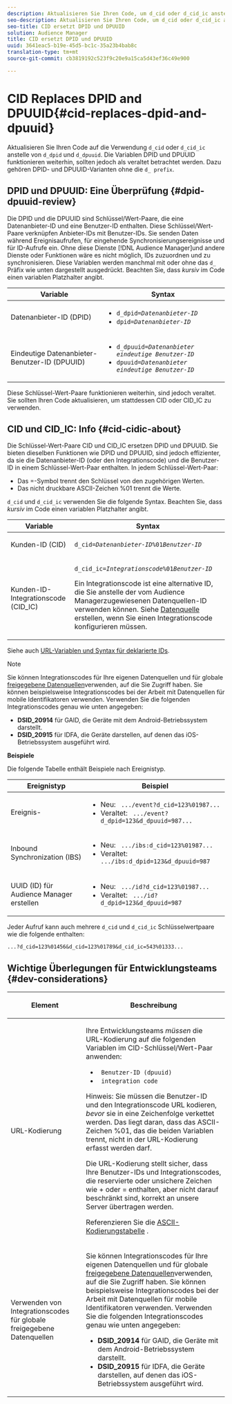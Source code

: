 ```yaml
---
description: Aktualisieren Sie Ihren Code, um d_cid oder d_cid_ic anstelle von d_dpid und d_dpuuid zu verwenden. Die Variablen DPID und DPUUID funktionieren weiterhin, sollten jedoch als veraltet betrachtet werden. Dazu gehören DPID- und DPUUID-Varianten ohne das Präfix d_.
seo-description: Aktualisieren Sie Ihren Code, um d_cid oder d_cid_ic anstelle von d_dpid und d_dpuuid zu verwenden. Die Variablen DPID und DPUUID funktionieren weiterhin, sollten jedoch als veraltet betrachtet werden. Dazu gehören DPID- und DPUUID-Varianten ohne das Präfix d_.
seo-title: CID ersetzt DPID und DPUUID
solution: Audience Manager
title: CID ersetzt DPID und DPUUID
uuid: 3641eac5-b19e-45d5-bc1c-35a23b4bab8c
translation-type: tm+mt
source-git-commit: cb3819192c523f9c20e9a15ca5d43ef36c49e900

---
```



# CID Replaces DPID and DPUUID{#cid-replaces-dpid-and-dpuuid}

Aktualisieren Sie Ihren Code auf die Verwendung `d_cid` oder `d_cid_ic` anstelle von `d_dpid` und `d_dpuuid`. Die Variablen DPID und DPUUID funktionieren weiterhin, sollten jedoch als veraltet betrachtet werden. Dazu gehören DPID- und DPUUID-Varianten ohne die `d_ prefix`.

## DPID und DPUUID: Eine Überprüfung {#dpid-dpuuid-review}

Die DPID und die DPUUID sind Schlüssel/Wert-Paare, die eine Datenanbieter-ID und eine Benutzer-ID enthalten. Diese Schlüssel/Wert-Paare verknüpfen Anbieter-IDs mit Benutzer-IDs. Sie senden Daten während Ereignisaufrufen, für eingehende Synchronisierungsereignisse und für ID-Aufrufe ein. Ohne diese Dienste [!DNL Audience Manager]und andere Dienste oder Funktionen wäre es nicht möglich, IDs zuzuordnen und zu synchronisieren. Diese Variablen werden manchmal mit oder ohne das `d_` Präfix wie unten dargestellt ausgedrückt. Beachten Sie, dass *kursiv* im Code einen variablen Platzhalter angibt.

<table id="table_932B4416AE1E44E4A1E98D779D3B1ED5"> 
 <thead> 
  <tr> 
   <th colname="col1" class="entry"> Variable </th> 
   <th colname="col2" class="entry"> Syntax </th> 
  </tr> 
 </thead>
 <tbody> 
  <tr> 
   <td colname="col1"> <p>Datenanbieter-ID (DPID) </p> </td> 
   <td colname="col2"> 
    <ul id="ul_0567D39DCE784C20A81EC0845C7B1C6B"> 
     <li id="li_DDD8C18266314987A7C802918F4892A8"> <code>d_dpid=<i>Datenanbieter-ID</i></code> </li> 
     <li id="li_80185558932E416698ABD71158303EA8"> <code>dpid=<i>Datenanbieter-ID</i></code> </li> 
    </ul> </td> 
  </tr> 
  <tr> 
   <td colname="col1"> <p>Eindeutige Datenanbieter-Benutzer-ID (DPUUID) </p> </td> 
   <td colname="col2"> 
    <ul id="ul_EA7F769523B142CE8FF5886E5CDFF2D9"> 
     <li id="li_C984E2FF0A83495880BB87C610FA3F79"> <code>d_dpuuid=<i>Datenanbieter eindeutige Benutzer-ID</i></code> </li> 
     <li id="li_DCFFAC995DCC49F489ACEFD97A06F877"> <code>dpuuid=<i>Datenanbieter eindeutige Benutzer-ID</i></code> </li> 
    </ul> </td> 
  </tr> 
 </tbody> 
</table>

Diese Schlüssel-Wert-Paare funktionieren weiterhin, sind jedoch veraltet. Sie sollten Ihren Code aktualisieren, um stattdessen CID oder CID_IC zu verwenden.

## CID und CID_IC: Info {#cid-cidic-about}

Die Schlüssel-Wert-Paare CID und CID_IC ersetzen DPID und DPUUID. Sie bieten dieselben Funktionen wie DPID und DPUUID, sind jedoch effizienter, da sie die Datenanbieter-ID (oder den Integrationscode) und die Benutzer-ID in einem Schlüssel-Wert-Paar enthalten. In jedem Schlüssel-Wert-Paar:

* Das =-Symbol trennt den Schlüssel von den zugehörigen Werten.
* Das nicht druckbare ASCII-Zeichen %01 trennt die Werte.

`d_cid` und `d_cid_ic` verwenden Sie die folgende Syntax. Beachten Sie, dass *kursiv* im Code einen variablen Platzhalter angibt.

<table id="table_0C8A4F8FDBC84416B4EB476F67BCFA8E"> 
 <thead> 
  <tr> 
   <th colname="col1" class="entry"> Variable </th> 
   <th colname="col2" class="entry"> Syntax </th> 
  </tr> 
 </thead>
 <tbody> 
  <tr> 
   <td colname="col1"> <p>Kunden-ID (CID) </p> </td> 
   <td colname="col2"> <p> <code>d_cid=<i>Datenanbieter-ID</i>%01<i>Benutzer-ID</i></code> </p> </td> 
  </tr> 
  <tr> 
   <td colname="col1"> <p>Kunden-ID-Integrationscode (CID_IC) </p> </td> 
   <td colname="col2"> <p> <code>d_cid_ic=<i>Integrationscode</i>%01<i>Benutzer-ID</i></code> </p> <p> Ein <span class="term"> Integrationscode</span> ist eine alternative ID, die Sie anstelle der vom <span class="keyword"> Audience Manager</span>zugewiesenen Datenquellen-ID verwenden können. Siehe <a href="../features/manage-datasources.md#create-data-source"> Datenquelle</a> erstellen, wenn Sie einen Integrationscode konfigurieren müssen. </p> </td> 
  </tr> 
 </tbody> 
</table>

Siehe auch [URL-Variablen und Syntax für deklarierte IDs](../features/declared-ids.md#variables-and-syntax).

>[!NOTE]
>
>Sie können Integrationscodes für Ihre eigenen Datenquellen und für globale [freigegebene Datenquellen](../features/datasources-list-and-settings.md#settings-menu-options)verwenden, auf die Sie Zugriff haben. Sie können beispielsweise Integrationscodes bei der Arbeit mit Datenquellen für mobile Identifikatoren verwenden. Verwenden Sie die folgenden Integrationscodes genau wie unten angegeben:

* **DSID_20914** für GAID, die Geräte mit dem Android-Betriebssystem darstellt.
* **DSID_20915** für IDFA, die Geräte darstellen, auf denen das iOS-Betriebssystem ausgeführt wird.

**Beispiele**

Die folgende Tabelle enthält Beispiele nach Ereignistyp.

<table id="table_097A58CCD6E64C4DB0652271A4F31AE8"> 
 <thead> 
  <tr> 
   <th colname="col1" class="entry"> Ereignistyp </th> 
   <th colname="col2" class="entry"> Beispiel  </th> 
  </tr>
 </thead>
 <tbody> 
  <tr> 
   <td colname="col1"> <p>Ereignis- </p> </td> 
   <td colname="col2"> 
    <ul id="ul_6EAB4188C6954512A28D1A8328794BCB"> 
     <li id="li_344AAEF1622343489E2AD6E2929CEA98">Neu: <code> .../event?d_cid=123%01987...</code> </li> 
     <li id="li_B673C1BA5AD24C46AB8F8232EF89CE89">Veraltet: <code> .../event?d_dpid=123&amp;d_dpuuid=987...</code> </li> 
    </ul> </td> 
  </tr> 
  <tr> 
   <td colname="col1"> <p>Inbound Synchronization (IBS) </p> </td> 
   <td colname="col2"> 
    <ul id="ul_78270745CBC2469B8CA9EDB7032B8F92"> 
     <li id="li_8C4620A04504442185F013F74E6B0647">Neu: <code> .../ibs:d_cid=123%01987...</code> </li> 
     <li id="li_2A8F761C76334C1BB097CF1A9D7E8429">Veraltet: <code> .../ibs:d_dpid=123&amp;d_dpuuid=987</code> </li> 
    </ul> </td> 
  </tr> 
  <tr> 
   <td colname="col1"> <p>UUID (ID) für Audience Manager erstellen </p> </td> 
   <td colname="col2"> 
    <ul id="ul_EAA764DCFF7244F69ABF67ACEE13E579"> 
     <li id="li_18467A531FAF454A881CBD157BBFD6D2">Neu: <code> .../id?d_cid=123%01987...</code> </li> 
     <li id="li_433C33F7BC284362AC7CC3C9DC0BF471">Veraltet: <code> .../id?d_dpid=123&amp;d_dpuuid=987</code> </li> 
    </ul> </td> 
  </tr> 
 </tbody> 
</table>

Jeder Aufruf kann auch mehrere `d_cid` und `d_cid_ic` Schlüsselwertpaare wie die folgende enthalten:

```
...?d_cid=123%01456&d_cid=123%01789&d_cid_ic=543%01333...
```

## Wichtige Überlegungen für Entwicklungsteams {#dev-considerations}

<table id="table_5DD068FAE68A42CDB49B6C064706802A"> 
 <thead> 
  <tr> 
   <th colname="col1" class="entry"> <p>Element </p> </th> 
   <th colname="col2" class="entry"> <p>Beschreibung </p> </th> 
  </tr>
 </thead>
 <tbody> 
  <tr> 
   <td colname="col1"> <p>URL-Kodierung </p> </td> 
   <td colname="col2"> <p>Ihre Entwicklungsteams <i>müssen</i> die URL-Kodierung auf die folgenden Variablen im CID-Schlüssel/Wert-Paar anwenden: </p> <p> 
     <ul id="ul_66DCB63C60914057B2BE21F49D9A36CA"> 
      <li id="li_6D82B4DB40BB4BB0B8FAF5841577FAAC"><code> Benutzer-ID</code><code> (dpuuid)</code> </li> 
      <li id="li_D2F94B07B0D84B09A5CDFA48518DDD62"><code> integration code</code> </li> 
     </ul> </p> <p> <p>Hinweis: Sie müssen die Benutzer-ID und den Integrationscode URL kodieren, <i>bevor</i> sie in eine Zeichenfolge verkettet werden. Das liegt daran, dass das ASCII-Zeichen %01, das die beiden Variablen trennt, nicht in der URL-Kodierung erfasst werden darf. </p> </p> <p>Die URL-Kodierung stellt sicher, dass Ihre Benutzer-IDs und Integrationscodes, die reservierte oder unsichere Zeichen wie + oder = enthalten, aber nicht darauf beschränkt sind, korrekt an unsere Server übertragen werden. </p> <p>Referenzieren Sie die <a href="https://www.w3schools.com/tags/ref_urlencode.asp" format="https" scope="external"> ASCII-Kodierungstabelle</a> . </p> </td> 
  </tr> 
  <tr> 
   <td colname="col1"> <p>Verwenden von Integrationscodes für globale freigegebene Datenquellen </p> </td> 
   <td colname="col2"> <p>Sie können Integrationscodes für Ihre eigenen Datenquellen und für globale <a href="../features/datasources-list-and-settings.md#settings-menu-options"> freigegebene Datenquellen</a>verwenden, auf die Sie Zugriff haben. Sie können beispielsweise Integrationscodes bei der Arbeit mit Datenquellen für mobile Identifikatoren verwenden. Verwenden Sie die folgenden Integrationscodes genau wie unten angegeben: </p> <p> 
     <ul id="ul_B306EE96A3BD4CE982E113D5E23826CF"> 
      <li id="li_3340C7AFA9AB4105A2CCF3E476EC7552"> <b>DSID_20914</b> für GAID, die Geräte mit dem Android-Betriebssystem darstellt. </li> 
      <li id="li_779D9F08021043FCB233A0ABF5160C76"> <b>DSID_20915</b> für IDFA, die Geräte darstellen, auf denen das iOS-Betriebssystem ausgeführt wird. </li> 
     </ul> </p> </td> 
  </tr> 
 </tbody> 
</table>

